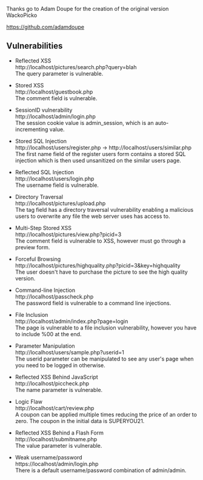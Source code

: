 Thanks go to Adam Doupe for the creation of the original version WackoPicko

https://github.com/adamdoupe
## Vulnerabilities

* Reflected XSS  
http://localhost/pictures/search.php?query=blah  
The query parameter is vulnerable.  

* Stored XSS  
http://localhost/guestbook.php  
The comment field is vulnerable.  

* SessionID vulnerability  
http://localhost/admin/login.php  
The session cookie value is admin_session, which is an auto-incrementing value.  

* Stored SQL Injection  
http://localhost/users/register.php -> http://localhost/users/similar.php  
The first name field of the register users form contains a stored SQL injection which is then used unsanitized on the similar users page.  

* Reflected SQL Injection  
http://localhost/users/login.php  
The username field is vulnerable.  

* Directory Traversal  
http://localhost/pictures/upload.php  
The tag field has a directory traversal vulnerability enabling a malicious users to overwrite any file the web server uses has access to.  

* Multi-Step Stored XSS  
http://localhost/pictures/view.php?picid=3  
The comment field is vulnerable to XSS, however must go through a preview form.  

* Forceful Browsing  
http://localhost/pictures/highquality.php?picid=3&key=highquality  
The user doesn't have to purchase the picture to see the high quality version.

* Command-line Injection  
http://localhost/passcheck.php  
The password field is vulnerable to a command line injections.  

* File Inclusion  
http://localhost/admin/index.php?page=login  
The page is vulnerable to a file inclusion vulnerability, however you have to include %00 at the end.  

* Parameter Manipulation  
http://localhost/users/sample.php?userid=1  
The userid parameter can be manipulated to see any user's page when you need to be logged in otherwise.  

* Reflected XSS Behind JavaScript  
http://localhost/piccheck.php  
The name parameter is vulnerable.  

* Logic Flaw  
http://localhost/cart/review.php  
A coupon can be applied multiple times reducing the price of an order to zero. The coupon in the initial data is SUPERYOU21.  

* Reflected XSS Behind a Flash Form  
http://localhost/submitname.php  
The value parameter is vulnerable.  

* Weak username/password  
https://localhost/admin/login.php  
There is a default username/password combination of admin/admin.  

